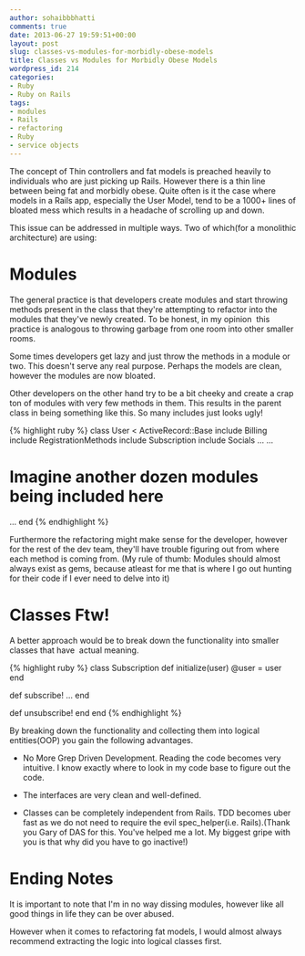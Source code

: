 ```yaml
---
author: sohaibbbhatti
comments: true
date: 2013-06-27 19:59:51+00:00
layout: post
slug: classes-vs-modules-for-morbidly-obese-models
title: Classes vs Modules for Morbidly Obese Models
wordpress_id: 214
categories:
- Ruby
- Ruby on Rails
tags:
- modules
- Rails
- refactoring
- Ruby
- service objects
---
```


The concept of Thin controllers and fat models is preached heavily to individuals who are just picking up Rails. However there is a thin line between being fat and morbidly obese. Quite often is it the case where models in a Rails app, especially the User Model, tend to be a 1000+ lines of bloated mess which results in a headache of scrolling up and down.

This issue can be addressed in multiple ways. Two of which(for a monolithic architecture) are using:

# Modules

The general practice is that developers create modules and start throwing methods present in the class that they're attempting to refactor into the modules that they've newly created. To be honest, in my opinion  this practice is analogous to throwing garbage from one room into other smaller rooms.

Some times developers get lazy and just throw the methods in a module or two. This doesn't serve any real purpose. Perhaps the models are clean, however the modules are now bloated.

Other developers on the other hand try to be a bit cheeky and create a crap ton of modules with very few methods in them. This results in the parent class in being something like this. So many includes just looks ugly!

{% highlight ruby %}
class User < ActiveRecord::Base
  include Billing
  include RegistrationMethods
  include Subscription
  include Socials
  ...
  ...
  # Imagine another dozen modules being included here
  ...
end
{% endhighlight %}

Furthermore the refactoring might make sense for the developer, however for the rest of the dev team, they'll have trouble figuring out from where each method is coming from. (My rule of thumb: Modules should almost always exist as gems, because atleast for me that is where I go out hunting for their code if I ever need to delve into it)

# Classes Ftw!

A better approach would be to break down the functionality into smaller classes that have  actual meaning. 

{% highlight ruby %}
class Subscription
  def initialize(user)
    @user = user
  end

  def subscribe!
    ...
  end

  def unsubscribe!
  end
end
{% endhighlight %}

By breaking down the functionality and collecting them into logical entities(OOP) you gain the following advantages.

* No More Grep Driven Development. Reading the code becomes very intuitive. I know exactly where to look in my code base to figure out the code.

* The interfaces are very clean and well-defined.

* Classes can be completely independent from Rails. TDD becomes uber fast as we do not need to require the evil spec_helper(i.e. Rails).(Thank you Gary of DAS for this. You've helped me a lot. My biggest gripe with you is that why did you have to go inactive!)

# Ending Notes

It is important to note that I'm in no way dissing modules, however like all good things in life they can be over abused.

However when it comes to refactoring fat models, I would almost always recommend extracting the logic into logical classes first.
